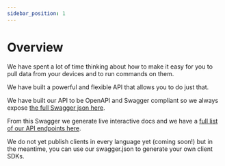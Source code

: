 ```yaml
---
sidebar_position: 1
---
```


# Overview

We have spent a lot of time thinking about how to make it easy for you to pull data from your devices and to run commands on them.

We have built a powerful and flexible API that allows you to do just that.

We have built our API to be OpenAPI and Swagger compliant so we always expose [the full Swagger json here](https://api.texturehq.com/v1/docs/swagger.json).

From this Swagger we generate live interactive docs and we have a [full list of our API endpoints here](https://docs.texturehq.com/api/).

We do not yet publish clients in every language yet (coming soon!) but in the meantime, you can use our swagger.json to generate your own client SDKs.
